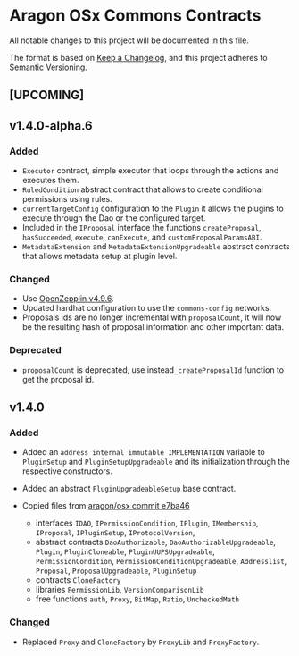 # Aragon OSx Commons Contracts

All notable changes to this project will be documented in this file.

The format is based on [Keep a Changelog](https://keepachangelog.com/en/1.0.0/),
and this project adheres to [Semantic Versioning](https://semver.org/spec/v2.0.0.html).

## [UPCOMING]

## v1.4.0-alpha.6

### Added

- `Executor` contract, simple executor that loops through the actions and executes them.
- `RuledCondition` abstract contract that allows to create conditional permissions using rules.
- `currentTargetConfig` configuration to the `Plugin` it allows the plugins to execute through the Dao or the configured target.
- Included in the `IProposal` interface the functions `createProposal`, `hasSucceeded`, `execute`, `canExecute`, and `customProposalParamsABI`.
- `MetadataExtension` and `MetadataExtensionUpgradeable` abstract contracts that allows metadata setup at plugin level.

### Changed

- Use [OpenZepplin v4.9.6](https://github.com/OpenZeppelin/openzeppelin-contracts/releases/tag/v4.9.6).
- Updated hardhat configuration to use the `commons-config` networks.
- Proposals ids are no longer incremental with `proposalCount`, it will now be the resulting hash of proposal information and other important data.

### Deprecated

- `proposalCount` is deprecated, use instead`_createProposalId` function to get the proposal id.

## v1.4.0

### Added

- Added an `address internal immutable IMPLEMENTATION` variable to `PluginSetup` and `PluginSetupUpgradeable` and its initialization through the respective constructors.

- Added an abstract `PluginUpgradeableSetup` base contract.

- Copied files from [aragon/osx commit e7ba46](https://github.com/aragon/osx/tree/e7ba46026db96931d3e4a585e8f30c585906e1fc)

  - interfaces `IDAO`, `IPermissionCondition`, `IPlugin`, `IMembership`, `IProposal`, `IPluginSetup`, `IProtocolVersion`,
  - abstract contracts `DaoAuthorizable`, `DaoAuthorizableUpgradeable`, `Plugin`, `PluginCloneable`, `PluginUUPSUpgradeable`, `PermissionCondition`, `PermissionConditionUpgradeable`, `Addresslist`, `Proposal`, `ProposalUpgradeable`, `PluginSetup`
  - contracts `CloneFactory`
  - libraries `PermissionLib`, `VersionComparisonLib`
  - free functions `auth`, `Proxy`, `BitMap`, `Ratio`, `UncheckedMath`

### Changed

- Replaced `Proxy` and `CloneFactory` by `ProxyLib` and `ProxyFactory`.
